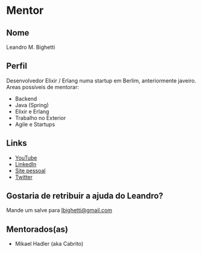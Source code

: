 # Mentor

## Nome

Leandro M. Bighetti

## Perfil

Desenvolvedor Elixir / Erlang numa startup em Berlim, anteriormente javeiro.
Areas possíveis de mentorar:

* Backend
* Java (Spring)
* Elixir e Erlang
* Trabalho no Exterior
* Agile e Startups

## Links

* [YouTube](https://www.youtube.com/c/LittleAlchemistio)
* [LinkedIn](https://www.linkedin.com/in/leandrobighetti/)
* [Site pessoal](http://littlealchemist.io)
* [Twitter](https://twitter.com/leandrobighetti)

## Gostaria de retribuir a ajuda do Leandro?

Mande um salve para lbighetti@gmail.com

## Mentorados(as)

- Mikael Hadler (aka Cabrito)